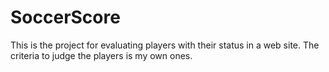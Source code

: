 # SoccerScore

This is the project for evaluating players with their status in a web site.
The criteria to judge the players is my own ones.
